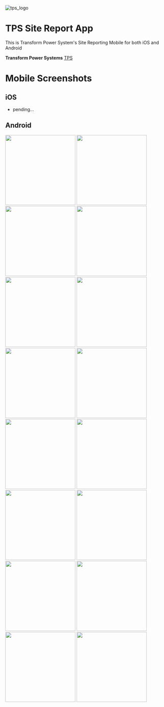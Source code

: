 ![tps_logo](assets/images/tps_small.png)

# TPS Site Report App
This is Transform Power System's Site Reporting Mobile for both iOS and Android

**Transform Power Systems** [TPS](https://tps-energy.com/) 

# Mobile Screenshots
## iOS
- pending...

## Android
<img src='assets/screenshots/android/1.jpeg' width='220'> <img src='assets/screenshots/android/2.jpeg' width='220'>
<img src='assets/screenshots/android/3.jpeg' width='220'> <img src='assets/screenshots/android/4.jpeg' width='220'>
<img src='assets/screenshots/android/5.jpeg' width='220'> <img src='assets/screenshots/android/6.jpeg' width='220'>
<img src='assets/screenshots/android/7.jpeg' width='220'> <img src='assets/screenshots/android/8.jpeg' width='220'>
<img src='assets/screenshots/android/9.jpeg' width='220'> <img src='assets/screenshots/android/10.jpeg' width='220'>
<img src='assets/screenshots/android/11.jpeg' width='220'> <img src='assets/screenshots/android/12.jpeg' width='220'>
<img src='assets/screenshots/android/13.jpeg' width='220'> <img src='assets/screenshots/android/14.jpeg' width='220'>
<img src='assets/screenshots/android/15.jpeg' width='220'> <img src='assets/screenshots/android/16.jpeg' width='220'>
